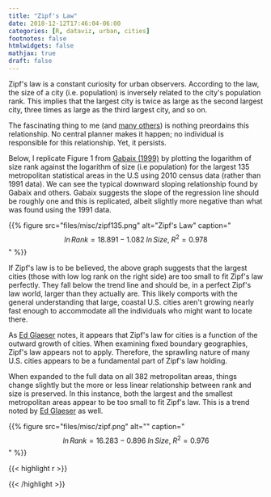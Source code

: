 ```yaml
---
title: "Zipf's Law"
date: 2018-12-12T17:46:04-06:00
categories: [R, dataviz, urban, cities]
footnotes: false
htmlwidgets: false
mathjax: true
draft: false
---
```


Zipf's law is a constant curiosity for urban observers. According to the law, the size of a city (i.e. population) is inversely related to the city's population rank. This implies that the largest city is twice as large as the second largest city, three times as large as the third largest city, and so on.
<!--more-->
The fascinating thing to me (and [many others](https://scholar.harvard.edu/files/xgabaix/files/zipfs_law.pdf)) is nothing preordains this relationship. No central planner makes it happen; no individual is responsible for this relationship. Yet, it persists.

Below, I replicate Figure 1 from [Gabaix (1999)](https://scholar.harvard.edu/files/xgabaix/files/zipfs_law.pdf) by plotting the logarithm of size rank against the logarithm of size (i.e population) for the largest 135 metropolitan statistical areas in the U.S using 2010 census data (rather than 1991 data). We can see the typical downward sloping relationship found by Gabaix and others. Gabaix suggests the slope of the regression line should be roughly one and this is replicated, albeit slightly more negative than what was found using the 1991 data.

{{% figure src="files/misc/zipf135.png" alt="Zipf's Law" caption="$$ln\, Rank = 18.891 - 1.082\; ln\, Size, \;R^2=0.978$$" %}}

If Zipf's law is to be believed, the above graph suggests that the largest cities (those with low log rank on the right side) are too small to fit Zipf's law perfectly. They fall below the trend line and should be, in a perfect Zipf's law world, larger than they actually are. This likely comports with the general understanding that large, coastal U.S. cities aren't growing nearly fast enough to accommodate all the individuals who might want to locate there.

As [Ed Glaeser](https://economix.blogs.nytimes.com/2010/04/20/a-tale-of-many-cities/) notes, it appears that Zipf's law for cities is a function of the outward growth of cities. When examining fixed boundary geographies, Zipf's law appears not to apply. Therefore, the sprawling nature of many U.S. cities appears to be a fundamental part of Zipf's law holding.

When expanded to the full data on all 382 metropolitan areas, things change slightly but the more or less linear relationship between rank and size is preserved. In this instance, both the largest and the smallest metropolitan areas appear to be too small to fit Zipf's law. This is a trend noted by [Ed Glaeser](https://economix.blogs.nytimes.com/2010/04/20/a-tale-of-many-cities/) as well.

{{% figure src="files/misc/zipf.png" alt="" caption="$$ln\, Rank = 16.283 - 0.896\; ln\, Size, \;R^2=0.976$$" %}}



{{< highlight r >}}


{{< /highlight >}}
